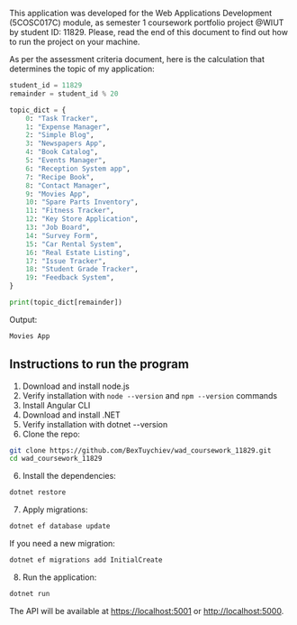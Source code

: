 This application was developed for the Web Applications Development (5COSC017C) module, as semester 1 coursework portfolio project @WIUT by student ID: 11829. Please, read the end of this document to find out how to run the project on your machine.

As per the assessment criteria document, here is the calculation that determines the topic of my application:

```python
student_id = 11829
remainder = student_id % 20

topic_dict = {
    0: "Task Tracker",
    1: "Expense Manager",
    2: "Simple Blog",
    3: "Newspapers App",
    4: "Book Catalog",
    5: "Events Manager",
    6: "Reception System app",
    7: "Recipe Book",
    8: "Contact Manager",
    9: "Movies App",
    10: "Spare Parts Inventory",
    11: "Fitness Tracker",
    12: "Key Store Application",
    13: "Job Board",
    14: "Survey Form",
    15: "Car Rental System",
    16: "Real Estate Listing",
    17: "Issue Tracker",
    18: "Student Grade Tracker",
    19: "Feedback System",
}

print(topic_dict[remainder])
```

Output:

```python
Movies App
```

## Instructions to run the program

1. Download and install node.js
2. Verify installation with `node --version` and `npm --version` commands
3. Install Angular CLI
4. Download and install .NET
5. Verify installation with dotnet --version
6. Clone the repo:

```bash
git clone https://github.com/BexTuychiev/wad_coursework_11829.git
cd wad_coursework_11829
```

6. Install the dependencies:

```bash
dotnet restore
```

7. Apply migrations:

```bash
dotnet ef database update
```

If you need a new migration:

```bash
dotnet ef migrations add InitialCreate
```

8. Run the application:

```bash
dotnet run
```

The API will be available at <https://localhost:5001> or <http://localhost:5000>. 